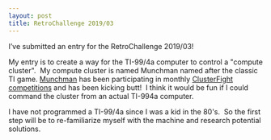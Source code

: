 ```yaml
---
layout: post
title: RetroChallenge 2019/03
---
```


I’ve submitted an entry for the RetroChallenge 2019/03!

My entry is to create a way for the TI-99/4a computer to control a "compute cluster".  My
compute cluster is named Munchman named after the classic TI game.
[Munchman](https://github.com/ClusterFights/MunchMan) has been participating in monthly
[ClusterFight competitions](http://clusterfights.com/wiki/index.php?title=Main_Page) and has
been kicking butt!  I think it would be fun if I could command the cluster from an actual
TI-994a computer.

I have not programmed a TI-99/4a since I was a kid in the 80's.  So the first step will be to
re-familiarize myself with the machine and research potential solutions.

